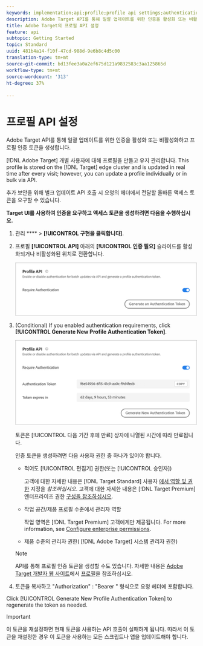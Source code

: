 ```yaml
---
keywords: implementation;api;profile;profile api settings;authentication token
description: Adobe Target API를 통해 일괄 업데이트를 위한 인증을 활성화 또는 비활성화하고 프로필 인증 토큰을 생성합니다.
title: Adobe Target의 프로필 API 설정
feature: api
subtopic: Getting Started
topic: Standard
uuid: 481b4a14-f10f-47cd-988d-9e6b8c4d5c00
translation-type: tm+mt
source-git-commit: bd13fee3a0a2ef675d121a9832583c3aa125865d
workflow-type: tm+mt
source-wordcount: '313'
ht-degree: 37%

---
```



# 프로필 API 설정

Adobe Target API를 통해 일괄 업데이트를 위한 인증을 활성화 또는 비활성화하고 프로필 인증 토큰을 생성합니다.

[!DNL Adobe Target] 개별 사용자에 대해 프로필을 만들고 유지 관리합니다. This profile is stored on the [!DNL Target] edge cluster and is updated in real time after every visit; however, you can update a profile individually or in bulk via API.

추가 보안을 위해 벌크 업데이트 API 호출 시 요청의 헤더에서 전달할 올바른 액세스 토큰을 요구할 수 있습니다.

**Target UI를 사용하여 인증을 요구하고 액세스 토큰을 생성하려면 다음을 수행하십시오.**

1. 관리 **** > **[!UICONTROL 구현을 클릭합니다]**.
1. 프로필 **[!UICONTROL API]** 아래의 **[!UICONTROL 인증 필요]** 슬라이드를 활성화되거나 비활성화된 위치로 전환합니다.

   ![](assets/profile_api_settings.png)

1. (Conditional) If you enabled authentication requirements, click **[!UICONTROL Generate New Profile Authentication Token]**.

   ![](assets/profile_api_settings_2.png)

   토큰은 [!UICONTROL 다음 기간 후에 만료] 상자에 나열된 시간에 따라 만료됩니다.

   인증 토큰을 생성하려면 다음 사용자 권한 중 하나가 있어야 합니다.

   * 적어도 [!UICONTROL 편집기] 권한(또는 [!UICONTROL 승인자])

      고객에 대한 자세한 내용은 [!DNL Target Standard] 사용자 [에서 역할 및 권한](/help/administrating-target/c-user-management/c-user-management/user-management.md#roles-permissions) 지정을 *참조하십시오*. 고객에 대한 자세한 내용은 [!DNL Target Premium] 엔터프라이즈 권한 [구성을 참조하십시오](/help/administrating-target/c-user-management/property-channel/properties-overview.md).

   * 작업 공간/제품 프로필 수준에서 관리자 역할

      작업 영역은 [!DNL Target Premium] 고객에게만 제공됩니다. For more information, see [Configure enterprise permissions](/help/administrating-target/c-user-management/property-channel/properties-overview.md).

   * 제품 수준의 관리자 권한( [!DNL Adobe Target] 시스템 관리자 권한)
   >[!NOTE]
   >
   >API를 통해 프로필 인증 토큰을 생성할 수도 있습니다. 자세한 내용은 [Adobe Target 개발자 웹 사이트](https://developers.adobetarget.com/)에서 [프로필](https://developers.adobetarget.com/api/#profiles)을 참조하십시오.

1. 토큰을 복사하고 &quot;Authorization&quot; : &quot;Bearer &quot; 형식으로 요청 헤더에 포함합니다.

Click [!UICONTROL Generate New Profile Authentication Token] to regenerate the token as needed.

>[!IMPORTANT]
>
>이 토큰을 재설정하면 현재 토큰을 사용하는 API 호출이 실패하게 됩니다. 따라서 이 토큰을 재설정한 경우 이 토큰을 사용하는 모든 스크립트나 앱을 업데이트해야 합니다.

